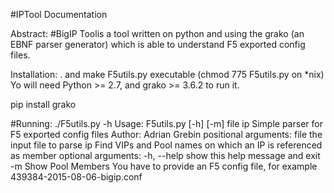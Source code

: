 #IPTool Documentation

Abstract:
#BigIP Toolis a tool written on python and using the grako (an EBNF parser generator) which is able to understand F5 exported config files.

Installation:
. and make F5utils.py executable (chmod 775 F5utils.py on *nix)
Yo will need Python >= 2.7, and grako >= 3.6.2 to run it.

pip install grako


#Running:
./F5utils.py -h
Usage: F5utils.py [-h] [-m] file ip
Simple parser for F5 exported config files Author: Adrian Grebin
positional arguments:
file the input file to parse
ip Find VIPs and Pool names on which an IP is referenced as member
optional arguments:
-h, --help show this help message and exit
-m Show Pool Members
You have to provide an F5 config file, for example 439384-2015-08-06-bigip.conf 


